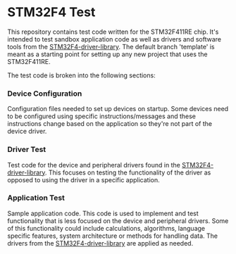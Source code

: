 # STM32F4 Test 

This repository contains test code written for the STM32F411RE chip. It's intended to test sandbox application code as well as drivers and software tools from the <a href="https://github.com/samdonnelly/STM32F4-driver-library">STM32F4-driver-library</a>. The default branch 'template' is meant as a starting point for setting up any new project that uses the STM32F411RE. 

The test code is broken into the following sections: 

### Device Configuration 

Configuration files needed to set up devices on startup. Some devices need to be configured using specific instructions/messages and these instructions change based on the application so they're not part of the device driver. 

### Driver Test 

Test code for the device and peripheral drivers found in the <a href="https://github.com/samdonnelly/STM32F4-driver-library">STM32F4-driver-library</a>. This focuses on testing the functionality of the driver as opposed to using the driver in a specific application. 

### Application Test 

Sample application code. This code is used to implement and test functionality that is less focused on the device and peripheral drivers. Some of this functionality could include calculations, algorithms, language specific features, system architecture or methods for handling data. The drivers from the <a href="https://github.com/samdonnelly/STM32F4-driver-library">STM32F4-driver-library</a> are applied as needed. 
